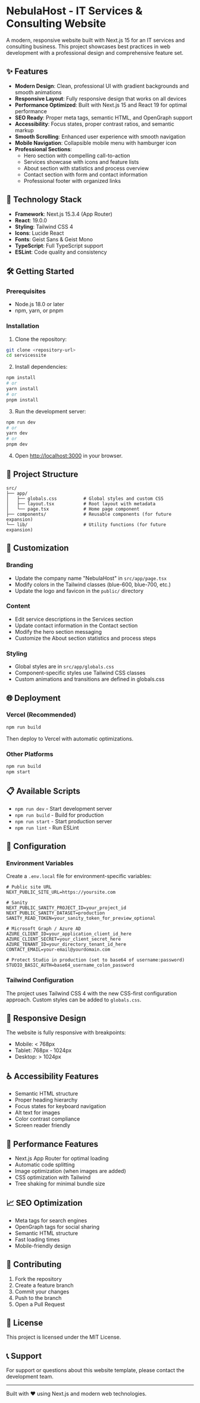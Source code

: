 # NebulaHost - IT Services & Consulting Website

A modern, responsive website built with Next.js 15 for an IT services and consulting business. This project showcases best practices in web development with a professional design and comprehensive feature set.

## ✨ Features

- **Modern Design**: Clean, professional UI with gradient backgrounds and smooth animations
- **Responsive Layout**: Fully responsive design that works on all devices
- **Performance Optimized**: Built with Next.js 15 and React 19 for optimal performance
- **SEO Ready**: Proper meta tags, semantic HTML, and OpenGraph support
- **Accessibility**: Focus states, proper contrast ratios, and semantic markup
- **Smooth Scrolling**: Enhanced user experience with smooth navigation
- **Mobile Navigation**: Collapsible mobile menu with hamburger icon
- **Professional Sections**:
  - Hero section with compelling call-to-action
  - Services showcase with icons and feature lists
  - About section with statistics and process overview
  - Contact section with form and contact information
  - Professional footer with organized links

## 🚀 Technology Stack

- **Framework**: Next.js 15.3.4 (App Router)
- **React**: 19.0.0
- **Styling**: Tailwind CSS 4
- **Icons**: Lucide React
- **Fonts**: Geist Sans & Geist Mono
- **TypeScript**: Full TypeScript support
- **ESLint**: Code quality and consistency

## 🛠️ Getting Started

### Prerequisites

- Node.js 18.0 or later
- npm, yarn, or pnpm

### Installation

1. Clone the repository:
```bash
git clone <repository-url>
cd servicessite
```

2. Install dependencies:
```bash
npm install
# or
yarn install
# or
pnpm install
```

3. Run the development server:
```bash
npm run dev
# or
yarn dev
# or
pnpm dev
```

4. Open [http://localhost:3000](http://localhost:3000) in your browser.

## 📁 Project Structure

```
src/
├── app/
│   ├── globals.css          # Global styles and custom CSS
│   ├── layout.tsx           # Root layout with metadata
│   └── page.tsx             # Home page component
├── components/              # Reusable components (for future expansion)
└── lib/                     # Utility functions (for future expansion)
```

## 🎨 Customization

### Branding
- Update the company name "NebulaHost" in `src/app/page.tsx`
- Modify colors in the Tailwind classes (blue-600, blue-700, etc.)
- Update the logo and favicon in the `public/` directory

### Content
- Edit service descriptions in the Services section
- Update contact information in the Contact section
- Modify the hero section messaging
- Customize the About section statistics and process steps

### Styling
- Global styles are in `src/app/globals.css`
- Component-specific styles use Tailwind CSS classes
- Custom animations and transitions are defined in globals.css

## 🌐 Deployment

### Vercel (Recommended)
```bash
npm run build
```
Then deploy to Vercel with automatic optimizations.

### Other Platforms
```bash
npm run build
npm start
```

## 📋 Available Scripts

- `npm run dev` - Start development server
- `npm run build` - Build for production
- `npm run start` - Start production server
- `npm run lint` - Run ESLint

## 🔧 Configuration

### Environment Variables
Create a `.env.local` file for environment-specific variables:
```env
# Public site URL
NEXT_PUBLIC_SITE_URL=https://yoursite.com

# Sanity
NEXT_PUBLIC_SANITY_PROJECT_ID=your_project_id
NEXT_PUBLIC_SANITY_DATASET=production
SANITY_READ_TOKEN=your_sanity_token_for_preview_optional

# Microsoft Graph / Azure AD
AZURE_CLIENT_ID=your_application_client_id_here
AZURE_CLIENT_SECRET=your_client_secret_here
AZURE_TENANT_ID=your_directory_tenant_id_here
CONTACT_EMAIL=your-email@yourdomain.com

# Protect Studio in production (set to base64 of username:password)
STUDIO_BASIC_AUTH=base64_username_colon_password
```

### Tailwind Configuration
The project uses Tailwind CSS 4 with the new CSS-first configuration approach. Custom styles can be added to `globals.css`.

## 📱 Responsive Design

The website is fully responsive with breakpoints:
- Mobile: < 768px
- Tablet: 768px - 1024px
- Desktop: > 1024px

## ♿ Accessibility Features

- Semantic HTML structure
- Proper heading hierarchy
- Focus states for keyboard navigation
- Alt text for images
- Color contrast compliance
- Screen reader friendly

## 🚀 Performance Features

- Next.js App Router for optimal loading
- Automatic code splitting
- Image optimization (when images are added)
- CSS optimization with Tailwind
- Tree shaking for minimal bundle size

## 📈 SEO Optimization

- Meta tags for search engines
- OpenGraph tags for social sharing
- Semantic HTML structure
- Fast loading times
- Mobile-friendly design

## 🤝 Contributing

1. Fork the repository
2. Create a feature branch
3. Commit your changes
4. Push to the branch
5. Open a Pull Request

## 📄 License

This project is licensed under the MIT License.

## 📞 Support

For support or questions about this website template, please contact the development team.

---

Built with ❤️ using Next.js and modern web technologies.
